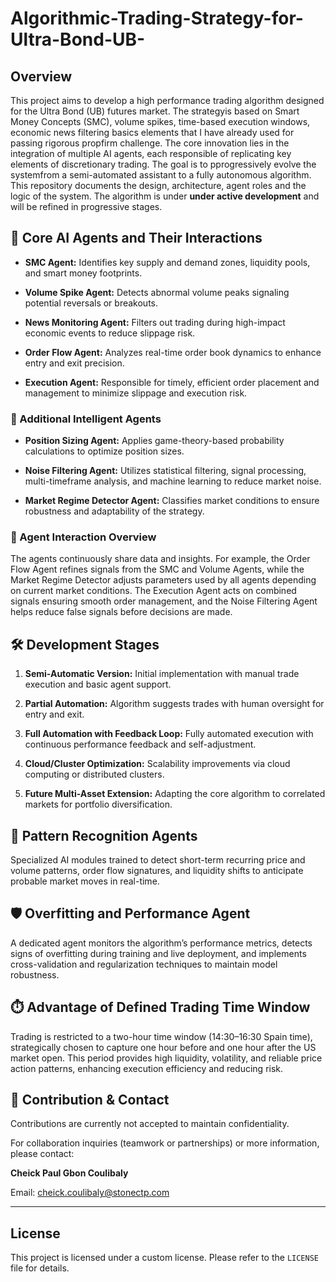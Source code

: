 # Algorithmic-Trading-Strategy-for-Ultra-Bond-UB-

## Overview
This project aims to develop a high performance trading algorithm designed for the Ultra Bond (UB) futures market. The strategyis based on Smart Money Concepts (SMC), volume spikes, time-based execution windows, economic news filtering basics elements that I have already used for passing rigorous propfirm challenge. 
The core innovation lies in the integration of multiple AI agents, each responsible of replicating key elements of discretionary trading. The goal is to pprogressively evolve the systemfrom a semi-automated assistant to a fully autonomous algorithm.
This repository documents the design, architecture, agent roles and the logic of the system. The algorithm is under **under active development** and will be refined in progressive stages.

## 🔹 Core AI Agents and Their Interactions

- **SMC Agent:** Identifies key supply and demand zones, liquidity pools, and smart money footprints.  

- **Volume Spike Agent:** Detects abnormal volume peaks signaling potential reversals or breakouts.  

- **News Monitoring Agent:** Filters out trading during high-impact economic events to reduce slippage risk.  

- **Order Flow Agent:** Analyzes real-time order book dynamics to enhance entry and exit precision.  

- **Execution Agent:** Responsible for timely, efficient order placement and management to minimize slippage and execution risk.  



### 🔹 Additional Intelligent Agents

- **Position Sizing Agent:** Applies game-theory-based probability calculations to optimize position sizes.  

- **Noise Filtering Agent:** Utilizes statistical filtering, signal processing, multi-timeframe analysis, and machine learning to reduce market noise.  

- **Market Regime Detector Agent:** Classifies market conditions to ensure robustness and adaptability of the strategy.  



### 🔄  Agent Interaction Overview

The agents continuously share data and insights. For example, the Order Flow Agent refines signals from the SMC and Volume Agents, while the Market Regime Detector adjusts parameters used by all agents depending on current market conditions. The Execution Agent acts on combined signals ensuring smooth order management, and the Noise Filtering Agent helps reduce false signals before decisions are made.



## 🛠 Development Stages

1. **Semi-Automatic Version:** Initial implementation with manual trade execution and basic agent support.  

2. **Partial Automation:** Algorithm suggests trades with human oversight for entry and exit.  

3. **Full Automation with Feedback Loop:** Fully automated execution with continuous performance feedback and self-adjustment.  

4. **Cloud/Cluster Optimization:** Scalability improvements via cloud computing or distributed clusters.  

5. **Future Multi-Asset Extension:** Adapting the core algorithm to correlated markets for portfolio diversification.  



## 🧩 Pattern Recognition Agents

Specialized AI modules trained to detect short-term recurring price and volume patterns, order flow signatures, and liquidity shifts to anticipate probable market moves in real-time.



## 🛡️ Overfitting and Performance Agent

A dedicated agent monitors the algorithm’s performance metrics, detects signs of overfitting during training and live deployment, and implements cross-validation and regularization techniques to maintain model robustness.



## ⏱️ Advantage of Defined Trading Time Window

Trading is restricted to a two-hour time window (14:30–16:30 Spain time), strategically chosen to capture one hour before and one hour after the US market open. This period provides high liquidity, volatility, and reliable price action patterns, enhancing execution efficiency and reducing risk.



## 🤝 Contribution & Contact

Contributions are currently not accepted to maintain confidentiality.  

For collaboration inquiries (teamwork or partnerships) or more information, please contact:  

**Cheick Paul Gbon Coulibaly**  

Email: cheick.coulibaly@stonectp.com



---

## License

This project is licensed under a custom license. Please refer to the `LICENSE` file for details.

